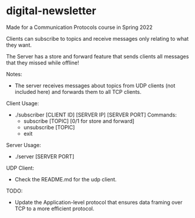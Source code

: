 # digital-newsletter

Made for a Communication Protocols course in Spring 2022

Clients can subscribe to topics and receive messages only relating to what they want.

The Server has a store and forward feature that sends clients all messages that they missed while offline!

Notes:
- The server receives messages about topics from UDP clients (not included here) and forwards them to all TCP clients.

Client Usage:
- ./subscriber [CLIENT ID] [SERVER IP] [SERVER PORT]
  Commands:
  - subscribe [TOPIC] [0/1 for store and forward]
  - unsubscribe [TOPIC]
  - exit

Server Usage:
- ./server [SERVER PORT]

UDP Client:
- Check the README.md for the udp client.

TODO:
- Update the Application-level protocol that ensures data framing over TCP to a more efficient protocol.
